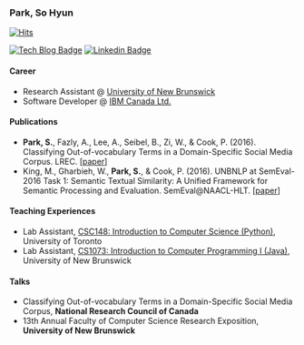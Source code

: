 ### Park, So Hyun

[![Hits](https://hits.seeyoufarm.com/api/count/incr/badge.svg?url=https%3A%2F%2Fgithub.com%2Fshine-93&count_bg=%2320315E&title_bg=%23555555&icon=influxdb.svg&icon_color=%23E7E7E7&title=hits&edge_flat=false)](https://hits.seeyoufarm.com)

[![Tech Blog Badge](http://img.shields.io/badge/-Tech%20blog-black?style=flat-square&logo=github&link=https://shine-93.github.io/)](https://shine-93.github.io/)
[![Linkedin Badge](https://img.shields.io/badge/-LinkedIn-blue?style=flat-square&logo=Linkedin&logoColor=white&link=https://www.linkedin.com/in/sohyun-park/)](https://www.linkedin.com/in/sohyun-park/)

#### Career

- Research Assistant @ [University of New Brunswick](https://www.unb.ca/fredericton/cs/)
- Software Developer @ [IBM Canada Ltd.](https://www.ibm.com/ca-en)

#### Publications

- **Park, S.**, Fazly, A., Lee, A., Seibel, B., Zi, W., & Cook, P. (2016). Classifying Out-of-vocabulary Terms in a Domain-Specific Social Media Corpus. LREC. [[paper](https://www.aclweb.org/anthology/L16-1474.pdf)]
- King, M., Gharbieh, W., **Park, S.**, & Cook, P. (2016). UNBNLP at SemEval-2016 Task 1: Semantic Textual Similarity: A Unified Framework for Semantic Processing and Evaluation. SemEval@NAACL-HLT. [[paper](https://www.aclweb.org/anthology/S16-1113/)]

#### Teaching Experiences

- Lab Assistant, [CSC148: Introduction to Computer Science (Python)](https://fas.calendar.utoronto.ca/course/csc148h1), University of Toronto
- Lab Assistant, [CS1073: Introduction to Computer Programming I (Java)](https://www.unb.ca/academics/calendar/undergraduate/current/saint-john-courses/computer-science-courses/cs-1073.html), University of New Brunswick

#### Talks

- Classifying Out-of-vocabulary Terms in a Domain-Specific Social Media Corpus, **National Research Council of Canada**
- 13th Annual Faculty of Computer Science Research Exposition, **University of New Brunswick**
<!--
**shine-93/shine-93** is a ✨ _special_ ✨ repository because its `README.md` (this file) appears on your GitHub profile.

Here are some ideas to get you started:

- 🔭 I’m currently working on ...
- 🌱 I’m currently learning ...
- 👯 I’m looking to collaborate on ...
- 🤔 I’m looking for help with ...
- 💬 Ask me about ...
- 📫 How to reach me: ...
- 😄 Pronouns: ...
- ⚡ Fun fact: ...
-->
